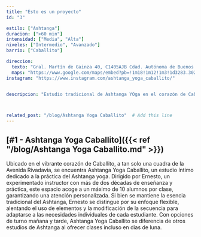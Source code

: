 ```yaml
---
title: "Esto es un proyecto"
id: "3"

estilo: ["Ashtanga"]
duracion: [">60 min"]
intensidad: ["Media", "Alta"]
niveles: ["Intermedio", "Avanzado"]
barrio: ["Caballito"]

direccion: 
  texto: "Gral. Martín de Gainza 40, C1405AJB Cdad. Autónoma de Buenos Aires"
  maps: "https://www.google.com/maps/embed?pb=!1m18!1m12!1m3!1d3283.3026172261593!2d-58.4454419!3d-34.6217922!2m3!1f0!2f0!3f0!3m2!1i1024!2i768!4f13.1!3m3!1m2!1s0x95bccba80002ddcd%3A0x9c373431e77ffd8d!2sAshtanga%20Yoga%20Caballito!5e0!3m2!1sen!2sar!4v1746202957648!5m2!1sen!2sar"
instagram: "https://www.instagram.com/ashtanga_yoga_caballito/"


descripcion: "Estudio tradicional de Ashtanga YOga en el corazón de Caballito."



related_post: "/blog/Ashtanga Yoga Caballito"  # Add this line
---
```


## [#1 - Ashtanga Yoga Caballito]({{< ref "/blog/Ashtanga Yoga Caballito.md" >}})

Ubicado en el vibrante corazón de Caballito, a tan solo una cuadra de la Avenida Rivadavia, se encuentra Ashtanga Yoga Caballito, un estudio íntimo dedicado a la práctica del Ashtanga yoga. Dirigido por Ernesto, un experimentado instructor con más de dos décadas de enseñanza y práctica, este espacio acoge a un máximo de 10 alumnos por clase, garantizando una atención personalizada. Si bien se mantiene la esencia tradicional del Ashtanga, Ernesto se distingue por su enfoque flexible, alentando el uso de elementos y la modificación de la secuencia para adaptarse a las necesidades individuales de cada estudiante. Con opciones de turno mañana y tarde, Ashtanga Yoga Caballito se diferencia de otros estudios de Ashtanga al ofrecer clases incluso en días de luna.